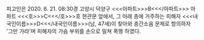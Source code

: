 피고인은 2020. 6. 21. 08:30경 고양시 덕양구 <<<아파트>>>B<<</아파트>>> 아파트 <<<호>>>C<<</호>>>호 현관문 앞에서, 그 아래 층에 거주하는 피해자 <<<내국인이름>>>D<<</내국인이름>>>(남, 47세)이 찾아와 층간소음 문제로 항의하자 '그만 가라'며 피해자의 가슴 부위를 손으로 밀쳐 폭행 하였다.
